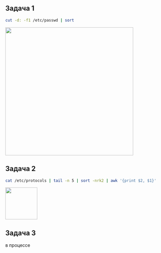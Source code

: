 ## Задача 1
```bash
cut -d: -f1 /etc/passwd | sort
```
<img height = 400 src="https://github.com/user-attachments/assets/92a2fb55-333d-45e7-8ed1-f760b2e6deb6">

## Задача 2
```bash
cat /etc/protocols | tail -n 5 | sort -nrk2 | awk '{print $2, $1}'
```
<img height = 100 src="https://github.com/user-attachments/assets/601b7212-1ed1-4bbc-bd70-91d99e635bd0">

## Задача 3
в процессе
